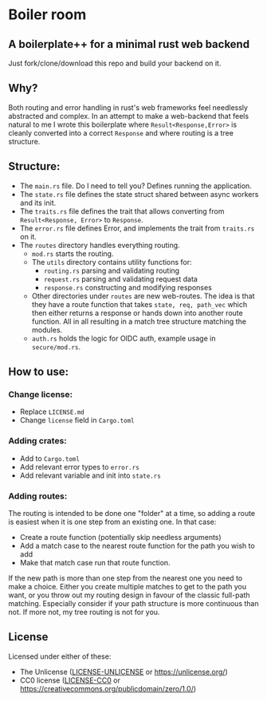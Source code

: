 # Boiler room
## A boilerplate++ for a minimal rust web backend

Just fork/clone/download this repo and build your backend on it.

## Why?
Both routing and error handling in rust's web frameworks feel needlessly
abstracted and complex. In an attempt to make a web-backend that feels natural
to me I wrote this boilerplate where `Result<Response,Error>` is cleanly
converted into a correct `Response` and where routing is a tree structure.

## Structure:
- The `main.rs` file. Do I need to tell you? Defines running the application.
- The `state.rs` file defines the state struct shared between async workers
  and its init.
- The `traits.rs` file defines the trait that allows converting from 
  `Result<Response, Error>` to `Response`.
- The `error.rs` file defines Error, and implements the trait from
  `traits.rs` on it.
- The `routes` directory handles everything routing.
  - `mod.rs` starts the routing.
  - The `utils` directory contains utility functions for:
    - `routing.rs` parsing and validating routing
    - `request.rs` parsing and validating request data
    - `response.rs` constructing and modifying responses
  - Other directories under `routes` are new web-routes. The idea is that
    they have a route function that takes `state, req, path_vec` which then
    either returns a response or hands down into another route function.
    All in all resulting in a match tree structure matching the modules.
  - `auth.rs` holds the logic for OIDC auth, example usage in `secure/mod.rs`.

## How to use:
### Change license:
- Replace `LICENSE.md`
- Change `license` field in `Cargo.toml`

### Adding crates:
- Add to `Cargo.toml`
- Add relevant error types to `error.rs`
- Add relevant variable and init into `state.rs`

### Adding routes:
The routing is intended to be done one "folder" at a time, so adding a route is
easiest when it is one step from an existing one. In that case:
- Create a route function (potentially skip needless arguments)
- Add a match case to the nearest route function for the path you wish to add
- Make that match case run that route function.

If the new path is more than one step from the nearest one you need to make a
choice. Either you create multiple matches to get to the path you want, or you
throw out my routing design in favour of the classic full-path matching.
Especially consider if your path structure is more continuous than not. If more
not, my  tree routing is not for you.

## License
Licensed under either of these:
   - The Unlicense ([LICENSE-UNLICENSE](LICENSE-UNLICENSE.md) or
     https://unlicense.org/)
   - CC0 license ([LICENSE-CC0](LICENSE-CC0.md) or 
     https://creativecommons.org/publicdomain/zero/1.0/)
